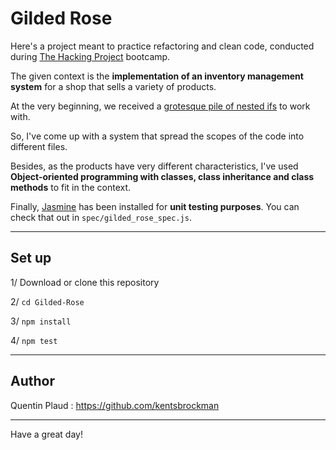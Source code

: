 # Gilded Rose

Here's a project meant to practice refactoring and clean code, conducted during [The Hacking Project](https://www.thehackingproject.org/) bootcamp.

The given context is the **implementation of an inventory management system** for a shop that sells a variety of products.

At the very beginning, we received a [grotesque pile of nested ifs](https://github.com/mtbrault/GildedRoseTHP/blob/master/src/gilded_rose.js) to work with.

So, I've come up with a system that spread the scopes of the code into different files.

Besides, as the products have very different characteristics, I've used **Object-oriented programming with classes, class inheritance and class methods** to fit in the context.

Finally, [Jasmine](https://jasmine.github.io/) has been installed for **unit testing purposes**. You can check that out in `spec/gilded_rose_spec.js`.

---

## Set up 

1/ Download or clone this repository

2/ `cd Gilded-Rose`

3/ `npm install`

4/ `npm test`

---

## Author

Quentin Plaud : https://github.com/kentsbrockman

---

Have a great day!

